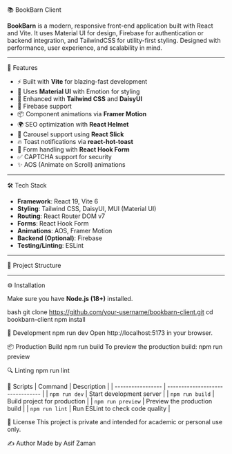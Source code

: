 📚 BookBarn Client

**BookBarn** is a modern, responsive front-end application built with React and Vite. It uses Material UI for design, Firebase for authentication or backend integration, and TailwindCSS for utility-first styling. Designed with performance, user experience, and scalability in mind.

---

🚀 Features

- ⚡ Built with **Vite** for blazing-fast development
- 🎨 Uses **Material UI** with Emotion for styling
- 🌈 Enhanced with **Tailwind CSS** and **DaisyUI**
- 🔐 Firebase support
- 📦 Component animations via **Framer Motion**
- 🌍 SEO optimization with **React Helmet**
- 📸 Carousel support using **React Slick**
- 🔥 Toast notifications via **react-hot-toast**
- 🔁 Form handling with **React Hook Form**
- ✅ CAPTCHA support for security
- ✨ AOS (Animate on Scroll) animations

---

🛠️ Tech Stack

- **Framework**: React 19, Vite 6
- **Styling**: Tailwind CSS, DaisyUI, MUI (Material UI)
- **Routing**: React Router DOM v7
- **Forms**: React Hook Form
- **Animations**: AOS, Framer Motion
- **Backend (Optional)**: Firebase
- **Testing/Linting**: ESLint

---

📂 Project Structure


---

⚙️ Installation

Make sure you have **Node.js (18+)** installed.

bash
git clone https://github.com/your-username/bookbarn-client.git
cd bookbarn-client
npm install

🧪 Development
npm run dev
Open http://localhost:5173 in your browser.

📦 Production Build
npm run build
To preview the production build:
npm run preview

🔍 Linting
npm run lint

📑 Scripts
| Command           | Description                      |
| ----------------- | -------------------------------- |
| `npm run dev`     | Start development server         |
| `npm run build`   | Build project for production     |
| `npm run preview` | Preview the production build     |
| `npm run lint`    | Run ESLint to check code quality |

📜 License
This project is private and intended for academic or personal use only.

✍️ Author
Made by Asif Zaman 
